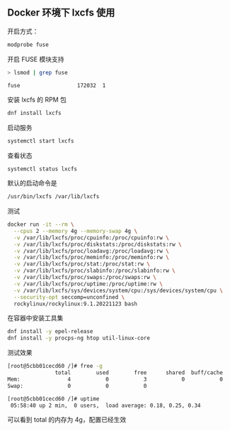 ## Docker 环境下 lxcfs 使用

开启方式：

```bash
modprobe fuse
```

开启 FUSE 模块支持

```bash
> lsmod | grep fuse

fuse                  172032  1
```

安装 lxcfs 的 RPM 包

``` bash
dnf install lxcfs
```

启动服务

```bash
systemctl start lxcfs
```

查看状态

```bas
systemctl status lxcfs
```

默认的启动命令是

```bash
/usr/bin/lxcfs /var/lib/lxcfs
```

测试

```bash
docker run -it --rm \
  --cpus 2 --memory 4g --memory-swap 4g \
  -v /var/lib/lxcfs/proc/cpuinfo:/proc/cpuinfo:rw \
  -v /var/lib/lxcfs/proc/diskstats:/proc/diskstats:rw \
  -v /var/lib/lxcfs/proc/loadavg:/proc/loadavg:rw \
  -v /var/lib/lxcfs/proc/meminfo:/proc/meminfo:rw \
  -v /var/lib/lxcfs/proc/stat:/proc/stat:rw \
  -v /var/lib/lxcfs/proc/slabinfo:/proc/slabinfo:rw \
  -v /var/lib/lxcfs/proc/swaps:/proc/swaps:rw \
  -v /var/lib/lxcfs/proc/uptime:/proc/uptime:rw \
  -v /var/lib/lxcfs/sys/devices/system/cpu:/sys/devices/system/cpu \
  --security-opt seccomp=unconfined \
  rockylinux/rockylinux:9.1.20221123 bash

```

在容器中安装工具集

```bash
dnf install -y epel-release
dnf install -y procps-ng htop util-linux-core
```

测试效果

```bash
[root@5cbb01cecd60 /]# free -g
               total        used        free      shared  buff/cache   available
Mem:               4           0           3           0           0           3
Swap:              0           0           0

[root@5cbb01cecd60 /]# uptime
 05:58:40 up 2 min,  0 users,  load average: 0.18, 0.25, 0.34
```

可以看到 total 的内存为 4g，配置已经生效